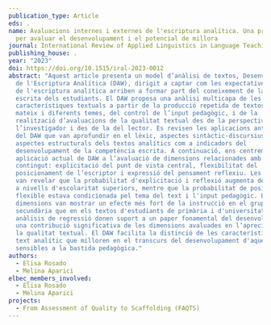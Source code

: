 ```yaml
---
publication_type: Article
eds: .
name: Avaluacions internes i externes de l'escriptura analítica. Una proposta
  per avaluar el desenvolupament i el potencial de millora
journal: International Review of Applied Linguistics in Language Teaching
publishing_house: .
year: "2023"
doi: https://doi.org/10.1515/iral-2023-0012
abstract: "Aquest article presenta un model d’anàlisi de textos, Desenvolupament
  de l'Escriptura Analítica (DAW), dirigit a captar com les expectatives socials
  de l'escriptura analítica arriben a formar part del coneixement de la llengua
  escrita dels estudiants. El DAW proposa una anàlisi multicapa de les
  característiques textuals a partir de la producció repetida de textos sobre el
  mateix i diferents temes, del control de l’input pedagògic, i de la
  realització d’avaluacions de la qualitat textual des de la perspectiva de
  l’investigador i des de la del lector. Es revisen les aplicacions anteriors
  del DAW que van aprofundir en el lèxic, aspectes sintàctic-discursius i
  aspectes estructurals dels textos analítics com a indicadors del
  desenvolupament de la competència escrita. A continuació, ens centrem en una
  aplicació actual de DAW a l’avaluació de dimensions relacionades amb el
  contingut: explicitació del punt de vista central, flexibilitat del
  posicionament de l’escriptor i expressió del pensament reflexiu. Les anàlisis
  van revelar que la probabilitat d'explicitació i reflexió augmenta de primària
  a nivells d'escolaritat superiors, mentre que la probabilitat de posicionament
  flexible estava condicionada pel tema del text i l'input pedagògic. Les tres
  dimensions van mostrar un efecte més fort de la instrucció en el grup de
  secundària que en els textos d'estudiants de primària i d'universitat. Les
  anàlisis de regressió donen suport a un paper fonamental del desenvolupament i
  una contribució significativa de les dimensions avaluades en l’apreciació de
  la qualitat textual. El DAW facilita la distinció de les característiques del
  text analític que milloren en el transcurs del desenvolupament d'aquelles
  sensibles a la bastida pedagògica."
authors:
  - Elisa Rosado
  - Melina Aparici
elbec_members_involved:
  - Elisa Rosado
  - Melina Aparici
projects:
  - From Assessment of Quality to Scaffolding (FAQTS)
---
```

